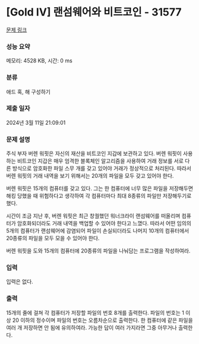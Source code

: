 # [Gold IV] 랜섬웨어와 비트코인 - 31577 

[문제 링크](https://www.acmicpc.net/problem/31577) 

### 성능 요약

메모리: 4528 KB, 시간: 0 ms

### 분류

애드 혹, 해 구성하기

### 제출 일자

2024년 3월 11일 21:09:01

### 문제 설명

<p>주식 부자 버렌 워핏은 자신의 재산을 비트코인 지갑에 보관하고 있다. 버렌 워핏이 사용하는 비트코인 지갑은 매우 엄격한 블록체인 알고리즘을 사용하여 거래 정보를 서로 다른 방식으로 암호화한 파일 스무 개를 갖고 있어야 거래가 정상적으로 처리된다. 따라서 버렌 워핏의 거래 내역을 보기 위해서는 20개의 파일을 모두 갖고 있어야 한다.</p>

<p>버렌 워핏은 15개의 컴퓨터를 갖고 있다. 그는 한 컴퓨터에 너무 많은 파일을 저장해두면 해킹 당했을 때 위험하다고 생각하여 각 컴퓨터마다 최대 8종류의 파일만 저장해두기로 했다.</p>

<p>시간이 조금 지난 후, 버렌 워핏은 최근 창궐했던 워너크라이 랜섬웨어를 떠올리며 컴퓨터가 암호화되더라도 거래 내역을 백업할 수 있어야 한다고 느꼈다. 따라서 어떤 임의의 5개의 컴퓨터가 랜섬웨어에 감염되어 파일이 손실되더라도 나머지 10개의 컴퓨터에서 20종류의 파일을 모두 모을 수 있어야 한다.</p>

<p>버렌 워핏을 도와 15개의 컴퓨터에 20종류의 파일을 나눠담는 프로그램을 작성하여라.</p>

### 입력 

 <p>입력은 없다.</p>

### 출력 

 <p>15개의 줄에 걸쳐 각 컴퓨터가 저장할 파일의 번호 8개를 출력한다. 파일의 번호는 1 이상 20 이하의 정수이며 파일의 번호는 오름차순으로 출력한다. 한 컴퓨터에 같은 파일을 여러 개 저장하면 안 됨에 유의하여라. 가능한 답이 여러 가지라면 그중 아무거나 출력한다.</p>

